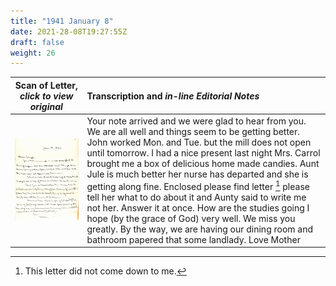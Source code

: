 ```yaml
---
title: "1941 January 8"
date: 2021-28-08T19:27:55Z
draft: false
weight: 26
---
```

| Scan of Letter, *click to view original* | Transcription and *in-line Editorial Notes* |
| :---: | :--- |
| ![letter](img238.jpg?height=700px) | Your note arrived and we were glad to hear from you.  We are all well and things seem to be getting better.  John worked Mon. and Tue. but the mill does not open until tomorrow.  I had a nice present last night Mrs. Carrol brought me a box of delicious home made candies. Aunt Jule is much better her nurse has departed and she is getting along fine.  Enclosed please find letter [^1] please tell her what to do about it and Aunty said to write me not her.  Answer it at once.  How are the studies going I hope (by the grace of God) very well.  We miss you greatly.  By the way, we are having our dining room and bathroom papered that some landlady.  Love  Mother  |

[^1]: This letter did not come down to me.


